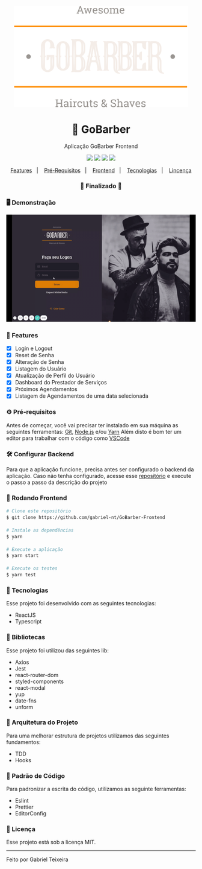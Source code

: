 <p align="center">
  <img src="https://github.com/gabriel-nt/GoBarber-Frontend/blob/master/src/assets/logo.svg" alt="GoBarber" />
</p>

<h1 align="center">
    🚀 GoBarber
</h1>
<p align="center">Aplicação GoBarber Frontend</p>

<p align="center">
  <img src="https://img.shields.io/static/v1?label=react&message=16.13.1&color=61DAFB&logo=react" />
  <img src="https://img.shields.io/static/v1?label=typescript&message=4.0.2&color=blue&logo=typescript" />
  <!--<img src="https://img.shields.io/badge/repo%20size-2.00%20MB-informational" />-->
  <img src="https://img.shields.io/badge/last%20commit-october-orange" />
  <img src="https://img.shields.io/badge/license-MIT-success"/>
</p>

<p align="center">
  <a href="#-features">Features</a>&nbsp;&nbsp;&nbsp;|&nbsp;&nbsp;&nbsp;
  <a href="#-pré-requisitos">Pré-Requisitos</a>&nbsp;&nbsp;&nbsp;|&nbsp;&nbsp;&nbsp;
  <a href="#-rodando-frontend">Frontend</a>&nbsp;&nbsp;&nbsp;|&nbsp;&nbsp;&nbsp;
  <a href="#-tecnologias">Tecnologias</a>&nbsp;&nbsp;&nbsp;|&nbsp;&nbsp;&nbsp;
  <a href="#-licença">Lincença</a>
</p>

<h3 align="center"> 
🚧  Finalizado  🚧
</h3>

### 🖥 Demonstração
<p>
   <img src="https://github.com/gabriel-nt/GoBarber-Frontend/blob/master/src/assets/GoBarber.gif" alt="Dashboard" width="800"/>
</p>

### 📎 Features

- [x] Login e Logout
- [x] Reset de Senha
- [x] Alteração de Senha
- [x] Listagem do Usuário
- [x] Atualização de Perfil do Usuário
- [x] Dashboard do Prestador de Serviços
- [x] Próximos Agendamentos
- [x] Listagem de Agendamentos de uma data selecionada

### ⚙ Pré-requisitos

Antes de começar, você vai precisar ter instalado em sua máquina as seguintes ferramentas:
[Git](https://git-scm.com), [Node.js](https://nodejs.org/en/) e/ou [Yarn](https://https://yarnpkg.com/) 
Além disto é bom ter um editor para trabalhar com o código como [VSCode](https://code.visualstudio.com/)

### 🛠 Configurar Backend
Para que a aplicação funcione, precisa antes ser configurado o backend da aplicação. Caso não tenha configurado, acesse esse [repositório](https://github.com/gabriel-nt/GoBarber-Backend) e execute o passo a passo da descrição do projeto

### 🎲 Rodando Frontend

```bash
# Clone este repositório
$ git clone https://github.com/gabriel-nt/GoBarber-Frontend

# Instale as dependências
$ yarn

# Execute a aplicação
$ yarn start

# Execute os testes
$ yarn test
```

### 🚀 Tecnologias

Esse projeto foi desenvolvido com as seguintes tecnologias:

- ReactJS
- Typescript

### 📕 Bibliotecas

Esse projeto foi utilizou das seguintes lib:

- Axios
- Jest
- react-router-dom
- styled-components
- react-modal
- yup
- date-fns
- unform

### 📙 Arquitetura do Projeto

Para uma melhorar estrutura de projetos utilizamos das seguintes fundamentos:

- TDD
- Hooks

###  📘 Padrão de Código

Para padronizar a escrita do código, utilizamos as seguinte ferramentas:

- Eslint
- Prettier
- EditorConfig

### 📝 Licença

Esse projeto está sob a licença MIT.

<hr/>

Feito por Gabriel Teixeira

